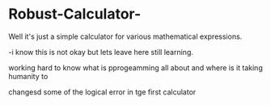 # Robust-Calculator-
Well it's just a simple calculator for various mathematical expressions.

-i know this is not okay but lets leave here still learning.

working hard to know what is pprogeamming all about and where is it taking humanity to


changesd some of the logical error in tge first calculator

